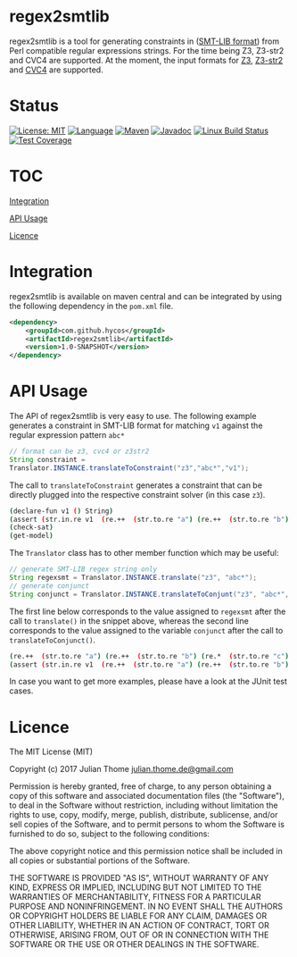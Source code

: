 # regex2smtlib

regex2smtlib is a tool for generating constraints in ([SMT-LIB
format](http://smtlib.cs.uiowa.edu/language.shtml)) from Perl compatible
regular expressions strings. For the time being Z3, Z3-str2 and CVC4 are
supported. At the moment, the input formats for
[Z3](https://github.com/z3prover/z3),
[Z3-str2](https://sites.google.com/site/z3strsolver/) and
[CVC4](http://cvc4.cs.stanford.edu/web/) are supported.

# Status

[![License: MIT](https://img.shields.io/badge/License-MIT-yellow.svg)][licence]
[![Language](http://img.shields.io/badge/language-java-brightgreen.svg)][language]
[![Maven](https://maven-badges.herokuapp.com/maven-central/com.github.hycos/regex2smtlib/badge.svg)][maven]
[![Javadoc](https://javadoc-emblem.rhcloud.com/doc/com.github.hycos/regex2smtlib/badge.svg)][javadoc]
[![Linux Build Status](https://img.shields.io/travis/hycos/regex2smtlib/master.svg?label=Linux%20build)][travis]
[![Test Coverage](https://codecov.io/gh/hycos/cnetwork/branch/master/graph/badge.svg)][coverage]

[licence]: https://opensource.org/licenses/mit
[language]: https://www.java.com
[maven]: https://maven-badges.herokuapp.com/maven-central/com.github.hycos/cnetwork
[javadoc]: http://www.javadoc.io/doc/com.github.hycos/cnetwork
[travis]: https://travis-ci.org/hycos/cnetwork
[coverage]: https://codecov.io/gh/hycos/cnetwork

# TOC

[Integration](#integration)

[API Usage](#api-usage)

[Licence](#licence)


# Integration

regex2smtlib is available on maven central and can be integrated by
using the following dependency in the `pom.xml` file. 

```xml
<dependency>
    <groupId>com.github.hycos</groupId>
    <artifactId>regex2smtlib</artifactId>
    <version>1.0-SNAPSHOT</version>
</dependency>
```

# API Usage

The API of regex2smtlib is very easy to use. The following example
generates a constraint in SMT-LIB format for matching `v1`
against the regular expression pattern `abc*`

```java
// format can be z3, cvc4 or z3str2
String constraint =
Translator.INSTANCE.translateToConstraint("z3","abc*","v1");
```

The call to `translateToConstraint` generates a constraint that
can be directly plugged into the respective constraint solver (in this case
`z3`).

```bash
(declare-fun v1 () String)
(assert (str.in.re v1  (re.++  (str.to.re "a") (re.++  (str.to.re "b") (re.*  (str.to.re "c") )))))
(check-sat)
(get-model)
```

The `Translator` class has to other member function which may be useful:

```java
// generate SMT-LIB regex string only
String regexsmt = Translator.INSTANCE.translate("z3", "abc*");
// generate conjunct
String conjunct = Translator.INSTANCE.translateToConjunt("z3", "abc*", "v1");
```

The first line below corresponds to the value assigned to `regexsmt` after the
call to `translate()` in the snippet above, whereas the second line corresponds
to the value assigned to the variable `conjunct` after the call to
`translateToConjunct()`.

```bash
(re.++  (str.to.re "a") (re.++  (str.to.re "b") (re.*  (str.to.re "c") )))
(assert (str.in.re v1  (re.++  (str.to.re "a") (re.++  (str.to.re "b") (re.*  (str.to.re "c") )))))
```

In case you want to get more examples, please have a look at the JUnit test
cases.

# Licence

The MIT License (MIT)

Copyright (c) 2017 Julian Thome <julian.thome.de@gmail.com>

Permission is hereby granted, free of charge, to any person obtaining a copy of
this software and associated documentation files (the "Software"), to deal in
the Software without restriction, including without limitation the rights to
use, copy, modify, merge, publish, distribute, sublicense, and/or sell copies
of the Software, and to permit persons to whom the Software is furnished to do
so, subject to the following conditions:

The above copyright notice and this permission notice shall be included in all
copies or substantial portions of the Software.

THE SOFTWARE IS PROVIDED "AS IS", WITHOUT WARRANTY OF ANY KIND, EXPRESS OR
IMPLIED, INCLUDING BUT NOT LIMITED TO THE WARRANTIES OF MERCHANTABILITY,
FITNESS FOR A PARTICULAR PURPOSE AND NONINFRINGEMENT. IN NO EVENT SHALL THE
AUTHORS OR COPYRIGHT HOLDERS BE LIABLE FOR ANY CLAIM, DAMAGES OR OTHER
LIABILITY, WHETHER IN AN ACTION OF CONTRACT, TORT OR OTHERWISE, ARISING FROM,
OUT OF OR IN CONNECTION WITH THE SOFTWARE OR THE USE OR OTHER DEALINGS IN THE
SOFTWARE.
